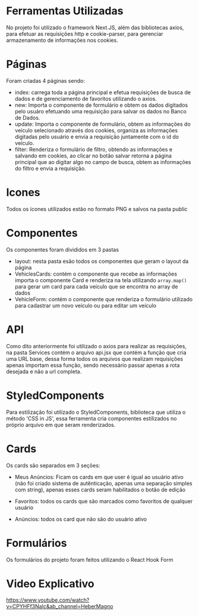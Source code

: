 # Ferramentas Utilizadas

No projeto foi utilizado o framework Next.JS, além das bibliotecas axios, para efetuar as requisições http e cookie-parser, para gerenciar armazenamento de informações nos cookies.

# Páginas

Foram criadas 4 páginas sendo:

* index: carrega toda a página principal e efetua requisições de busca de dados  e de gerenciamento de favoritos utilizando o axios.
* new: Importa o componente de formulário e obtem os dados digitados pelo usuáro efetuando uma requisição para salvar os dados no Banco de Dados.
* update: Importa o componente de formulário, obtem as informações do veículo selecionado através dos cookies, organiza as informações digitadas pelo usuário e envia a requisição juntamente com o id do veículo.
* filter: Renderiza o formulário de filtro, obtendo as informações e salvando em cookies, ao clicar no botão salvar retorna a página principal que ao digitar algo no campo de busca, obtem as informações do filtro e envia a requisição.

# Icones

Todos os ícones utilizados estão no formato PNG e salvos na pasta public

# Componentes

Os componentes foram divididos em 3 pastas

* layout: nesta pasta esão todos os componentes que geram o layout da página
* VehiclesCards: contém o componente que recebe as informações importa o componente Card e renderiza na tela utilizando ```array.map()``` para gerar um card para cada veículo que se encontra no array de dados
* VehicleForm: contém o componente que renderiza o formulário utilizado para cadastrar um novo veículo ou para editar um veículo

# API

Como dito anteriormente foi utilizado o axios para realizar as requisições, na pasta Services contém o arquivo api.jsx que contém a função que cria uma URL base, dessa forma todos os arquivos que realizam requisições apenas importam essa função, sendo necessário passar apenas a rota desejada e não a url completa.

# StyledComponents

Para estilização foi utilizado o StyledComponents, biblioteca que utiliza o método 'CSS in JS', essa ferramenta cria componentes estilizados no próprio arquivo em que seram renderizados.

# Cards

Os cards são separados em 3 seções:

* Meus Anúncios: Ficam os cards em que user é igual ao usuário ativo (não foi criado sistema de autênticação, apenas uma separação simples com string), apenas esses cards seram habilitados o botão de edição

* Favoritos: todos os cards que são marcados como favoritos de qualquer usuário

* Anúncios: todos os card que não são do usuário ativo

# Formulários

Os formulários do projeto foram feitos utilizando o React Hook Form

# Video Explicativo

https://www.youtube.com/watch?v=CPYHFf3NaIc&ab_channel=HeberMagno
